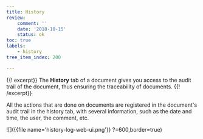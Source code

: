 ```yaml
---
title: History
review:
    comment: ''
    date: '2018-10-15'
    status: ok
toc: true
labels:
    - history
tree_item_index: 200

---
```

{{! excerpt}}
The **History** tab of a document gives you access to the audit trail of the document, thus ensuring the traceability of documents.
{{! /excerpt}}

All the actions that are done on documents are registered in the document's audit trail in the history tab, with several information, such as the date and time, the user, the comment, etc.

![]({{file name='history-log-web-ui.png'}} ?=600,border=true)
